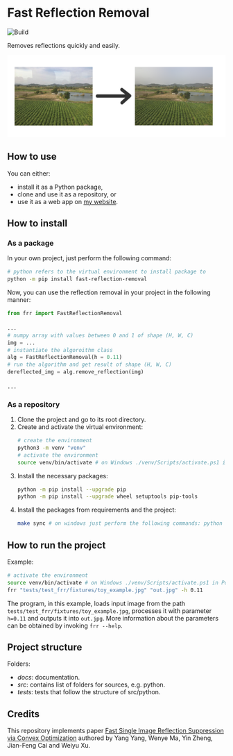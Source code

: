 # Fast Reflection Removal
![Build](https://github.com/JanPalasek/fast-reflection-removal/actions/workflows/ci.yml/badge.svg)

Removes reflections quickly and easily.

![demo](https://github.com/JanPalasek/fast-reflection-removal/blob/main/docs/demo.png?raw=true)

## How to use
You can either:
- install it as a Python package,
- clone and use it as a repository, or
- use it as a web app on [my website](https://janpalasek.com/projects/fast_reflection_removal/).

## How to install
### As a package
In your own project, just perform the following command:
```bash
# python refers to the virtual environment to install package to
python -m pip install fast-reflection-removal
```

Now, you can use the reflection removal in your project in the following manner:
```python
from frr import FastReflectionRemoval

...
# numpy array with values between 0 and 1 of shape (H, W, C)
img = ...
# instantiate the algoroithm class
alg = FastReflectionRemoval(h = 0.11)
# run the algorithm and get result of shape (H, W, C)
dereflected_img = alg.remove_reflection(img)

...
```

### As a repository
1. Clone the project and go to its root directory.
2. Create and activate the virtual environment:
    ```bash
    # create the environment
    python3 -m venv "venv"
    # activate the environment
    source venv/bin/activate # on Windows ./venv/Scripts/activate.ps1 in Powershell
    ```
3. Install the necessary packages:
    ```bash
    python -m pip install --upgrade pip
    python -m pip install --upgrade wheel setuptools pip-tools
    ```
4. Install the packages from requirements and the project:
    ```bash
    make sync # on windows just perform the following commands: python -m piptools sync requirements.txt; python -m pip install -e .
    ```

## How to run the project
Example:
```bash
# activate the environment
source venv/bin/activate # on Windows ./venv/Scripts/activate.ps1 in Powershell
frr "tests/test_frr/fixtures/toy_example.jpg" "out.jpg" -h 0.11
```

The program, in this example, loads input image from the path `tests/test_frr/fixtures/toy_example.jpg`, processes it with parameter `h=0.11` and outputs it into `out.jpg`. More information about the parameters can be obtained by invoking `frr --help`.


## Project structure
Folders:
- *docs*: documentation.
- *src*: contains list of folders for sources, e.g. python.
- *tests*: tests that follow the structure of src/python.

## Credits
This repository implements paper [Fast Single Image Reflection Suppression via Convex Optimization](https://arxiv.org/pdf/1903.03889.pdf) authored by Yang Yang, Wenye Ma, Yin Zheng, Jian-Feng Cai and Weiyu Xu.
